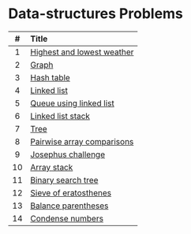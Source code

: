 # Data-structures Problems

  | # | Title |
  | :---: | :--- |
   1 | [Highest and lowest weather](https://github.com/ashishdotme/code.ashish.me/blob/master/data-structures\arrays\01-highest-and-lowest-weather.js) |
 2 | [Graph](https://github.com/ashishdotme/code.ashish.me/blob/master/data-structures\graph\01-graph.js) |
 3 | [Hash table](https://github.com/ashishdotme/code.ashish.me/blob/master/data-structures\hash-maps\01-hash-table.js) |
 4 | [Linked list](https://github.com/ashishdotme/code.ashish.me/blob/master/data-structures\linked-lists\01-linked-list.js) |
 5 | [Queue using linked list](https://github.com/ashishdotme/code.ashish.me/blob/master/data-structures\queue\01-queue-using-linked-list.js) |
 6 | [Linked list stack](https://github.com/ashishdotme/code.ashish.me/blob/master/data-structures\stack\01-linked-list-stack.js) |
 7 | [Tree](https://github.com/ashishdotme/code.ashish.me/blob/master/data-structures\tree\01-tree.js) |
 8 | [Pairwise array comparisons](https://github.com/ashishdotme/code.ashish.me/blob/master/data-structures\arrays\02-pairwise-array-comparisons.js) |
 9 | [Josephus challenge](https://github.com/ashishdotme/code.ashish.me/blob/master/data-structures\queue\02-josephus-challenge.js) |
 10 | [Array stack](https://github.com/ashishdotme/code.ashish.me/blob/master/data-structures\stack\02-array-stack.js) |
 11 | [Binary search tree](https://github.com/ashishdotme/code.ashish.me/blob/master/data-structures\tree\02-binary-search-tree.js) |
 12 | [Sieve of eratosthenes](https://github.com/ashishdotme/code.ashish.me/blob/master/data-structures\queue\03-sieve-of-eratosthenes.js) |
 13 | [Balance parentheses](https://github.com/ashishdotme/code.ashish.me/blob/master/data-structures\stack\03-balance-parentheses.js) |
 14 | [Condense numbers](https://github.com/ashishdotme/code.ashish.me/blob/master/data-structures\stack\04-condense-numbers.js) |

